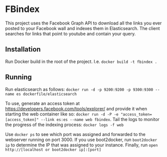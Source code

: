 FBindex
=======

This project uses the Facebook Graph API to download all the links you ever posted to your Facebook wall and indexes them in Elasticsearch. The client searches for links that point to youtube and contain your query.

Installation
-------------
Run Docker build in the root of the project. I.e. ```docker build -t fbindex .```

Running
-------------
Run elasticsearch as follows: ```docker run -d -p 9200:9200 -p 9300:9300 --name es dockerfile/elasticsearch```

To use, generate an access token at https://developers.facebook.com/tools/explorer/ and provide it when starting the web container like so: ```docker run -d -P -e "access_token=[access_token]" --link es:es --name web fbindex```. Tail the logs to monitor the progress of the indexing process: ```docker logs -f web```

Use ```docker ps``` to see which port was assigned and forwarded to the webserver running on port 3000. If you use boot2docker, run ```boot2docker ip``` to determine the IP that was assigned to your instance. Finally, run ```open http://[localhost or boot2docker ip]:[port]```
